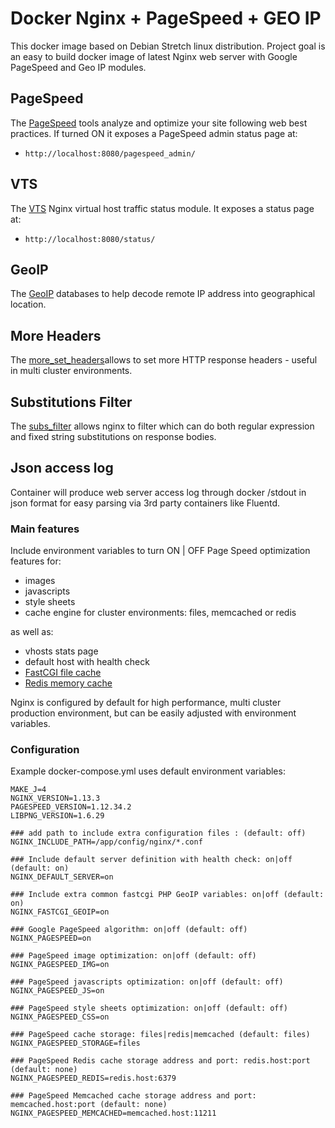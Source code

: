 # Docker Nginx + PageSpeed + GEO IP

This docker image based on Debian Stretch linux distribution.
Project goal is an easy to build docker image of latest Nginx web server with Google PageSpeed and Geo IP modules.

## PageSpeed

The [PageSpeed](https://developers.google.com/speed/pagespeed/) tools analyze and optimize your site following web best practices. If turned ON it exposes a PageSpeed admin status page at:

-   `http://localhost:8080/pagespeed_admin/`

## VTS

The [VTS](https://github.com/vozlt/nginx-module-vts) Nginx virtual host traffic status module. It exposes a status page at:

-   `http://localhost:8080/status/`

## GeoIP

The [GeoIP](https://www.maxmind.com/en/geoip-demo) databases to help decode remote IP address into geographical location.

## More Headers

The [more_set_headers](https://github.com/openresty/headers-more-nginx-module)allows to set more HTTP response headers - useful in multi cluster environments.

## Substitutions Filter

The [subs_filter](https://github.com/yaoweibin/ngx_http_substitutions_filter_module) allows nginx to filter which can do both regular expression and fixed string substitutions on response bodies.

## Json access log

Container will produce web server access log through docker /stdout in json format for easy parsing via 3rd party containers like Fluentd.

### Main features

Include environment variables to turn ON | OFF Page Speed optimization features for:

-   images
-   javascripts
-   style sheets
-   cache engine for cluster environments: files, memcached or redis

as well as:

-   vhosts stats page
-   default host with health check
-   [FastCGI file cache](https://www.nginx.com/blog/9-tips-for-improving-wordpress-performance-with-nginx/)
-   [Redis memory cache](https://easyengine.io/wordpress-nginx/tutorials/single-site/redis_cache-with-conditional-purging/)

Nginx is configured by default for high performance, multi cluster production environment, but can be easily adjusted with environment variables.

### Configuration

Example docker-compose.yml uses default environment variables:

```env
MAKE_J=4
NGINX_VERSION=1.13.3
PAGESPEED_VERSION=1.12.34.2
LIBPNG_VERSION=1.6.29

### add path to include extra configuration files : (default: off)
NGINX_INCLUDE_PATH=/app/config/nginx/*.conf

### Include default server definition with health check: on|off (default: on)
NGINX_DEFAULT_SERVER=on

### Include extra common fastcgi PHP GeoIP variables: on|off (default: on)
NGINX_FASTCGI_GEOIP=on

### Google PageSpeed algorithm: on|off (default: off)
NGINX_PAGESPEED=on

### PageSpeed image optimization: on|off (default: off)
NGINX_PAGESPEED_IMG=on

### PageSpeed javascripts optimization: on|off (default: off)
NGINX_PAGESPEED_JS=on

### PageSpeed style sheets optimization: on|off (default: off)
NGINX_PAGESPEED_CSS=on

### PageSpeed cache storage: files|redis|memcached (default: files)
NGINX_PAGESPEED_STORAGE=files

### PageSpeed Redis cache storage address and port: redis.host:port (default: none)
NGINX_PAGESPEED_REDIS=redis.host:6379

### PageSpeed Memcached cache storage address and port: memcached.host:port (default: none)
NGINX_PAGESPEED_MEMCACHED=memcached.host:11211
```
